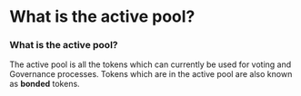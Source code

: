 # What is the active pool?

### What is the active pool?

The active pool is all the tokens which can currently be used for voting and Governance processes. Tokens which are in the active pool are also known as **bonded** tokens.

